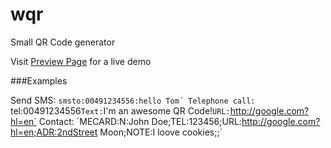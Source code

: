 wqr
===

Small QR Code generator

Visit [Preview Page](https://cdn.rawgit.com/wehmoen/wqr/master/index.html) for a live demo

###Examples

Send SMS: `smsto:00491234556:hello Tom´
Telephone call: `tel:00491234556`
Text: `I'm an awesome QR Code!`
URL: `http://google.com?hl=en`
Contact: ´MECARD:N:John Doe;TEL:123456;URL:http://google.com?hl=en;ADR:2ndStreet Moon;NOTE:I loove cookies;;´
